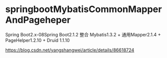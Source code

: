 # springbootMybatisCommonMapperAndPageheper

Spring Boot2.x-08Spring Boot2.1.2 整合 Mybatis1.3.2 + 通用Mapper2.1.4 + PageHelper1.2.10 + Druid 1.1.10


https://blog.csdn.net/yangshangwei/article/details/86618724
